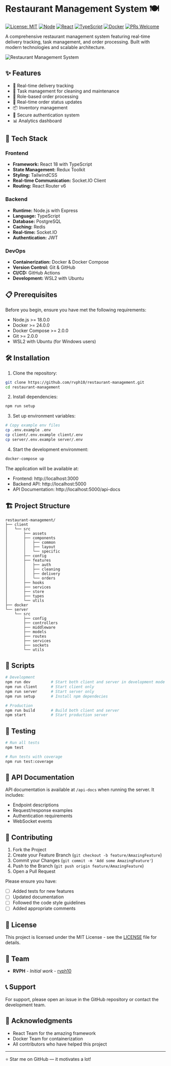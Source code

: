 # Restaurant Management System 🍽️

[![License: MIT](https://img.shields.io/badge/License-MIT-yellow.svg)](https://opensource.org/licenses/MIT)
[![Node](https://img.shields.io/badge/Node-v18.0%2B-brightgreen)](https://nodejs.org/)
[![React](https://img.shields.io/badge/React-v18.2.0-blue)](https://reactjs.org/)
[![TypeScript](https://img.shields.io/badge/TypeScript-v5.3.2-blue)](https://www.typescriptlang.org/)
[![Docker](https://img.shields.io/badge/Docker-v24.0%2B-blue)](https://www.docker.com/)
[![PRs Welcome](https://img.shields.io/badge/PRs-welcome-brightgreen.svg)](http://makeapullrequest.com)

A comprehensive restaurant management system featuring real-time delivery tracking, task management, and order processing. Built with modern technologies and scalable architecture.

![Restaurant Management System](https://via.placeholder.com/800x400?text=Restaurant+Management+System)

## ✨ Features

- 📱 Real-time delivery tracking
- 🧹 Task management for cleaning and maintenance
- 👥 Role-based order processing
- 🔄 Real-time order status updates
- 📦 Inventory management
- 🔐 Secure authentication system
- 📊 Analytics dashboard

## 🚀 Tech Stack

### Frontend
- **Framework:** React 18 with TypeScript
- **State Management:** Redux Toolkit
- **Styling:** TailwindCSS
- **Real-time Communication:** Socket.IO Client
- **Routing:** React Router v6

### Backend
- **Runtime:** Node.js with Express
- **Language:** TypeScript
- **Database:** PostgreSQL
- **Caching:** Redis
- **Real-time:** Socket.IO
- **Authentication:** JWT

### DevOps
- **Containerization:** Docker & Docker Compose
- **Version Control:** Git & GitHub
- **CI/CD:** GitHub Actions
- **Development:** WSL2 with Ubuntu

## 📋 Prerequisites

Before you begin, ensure you have met the following requirements:

- Node.js >= 18.0.0
- Docker >= 24.0.0
- Docker Compose >= 2.0.0
- Git >= 2.0.0
- WSL2 with Ubuntu (for Windows users)

## 🛠️ Installation

1. Clone the repository:
```bash
git clone https://github.com/rvph10/restaurant-management.git
cd restaurant-management
```

2. Install dependencies:
```bash
npm run setup
```

3. Set up environment variables:
```bash
# Copy example env files
cp .env.example .env
cp client/.env.example client/.env
cp server/.env.example server/.env
```

4. Start the development environment:
```bash
docker-compose up
```

The application will be available at:
- Frontend: http://localhost:3000
- Backend API: http://localhost:5000
- API Documentation: http://localhost:5000/api-docs

## 🏗️ Project Structure

```
restaurant-management/
├── client
│   └── src
│       ├── assets
│       ├── components
│       │   ├── common
│       │   ├── layout
│       │   └── specific
│       ├── config
│       ├── features
│       │   ├── auth
│       │   ├── cleaning
│       │   ├── delivery
│       │   └── orders
│       ├── hooks
│       ├── services
│       ├── store
│       ├── types
│       └── utils
├── docker
└── server
    └── src
        ├── config
        ├── controllers
        ├── middleware
        ├── models
        ├── routes
        ├── services
        ├── sockets
        └── utils
```

## 🔨 Scripts

```bash
# Development
npm run dev         # Start both client and server in development mode
npm run client      # Start client only
npm run server      # Start server only
npm run setup       # Install npm dependecies 

# Production
npm run build       # Build both client and server
npm start           # Start production server
```

## 🧪 Testing

```bash
# Run all tests
npm test

# Run tests with coverage
npm run test:coverage
```

## 📝 API Documentation

API documentation is available at `/api-docs` when running the server. It includes:
- Endpoint descriptions
- Request/response examples
- Authentication requirements
- WebSocket events

## 🤝 Contributing

1. Fork the Project
2. Create your Feature Branch (`git checkout -b feature/AmazingFeature`)
3. Commit your Changes (`git commit -m 'Add some AmazingFeature'`)
4. Push to the Branch (`git push origin feature/AmazingFeature`)
5. Open a Pull Request

Please ensure you have:
- [ ] Added tests for new features
- [ ] Updated documentation
- [ ] Followed the code style guidelines
- [ ] Added appropriate comments

## 📄 License

This project is licensed under the MIT License - see the [LICENSE](LICENSE) file for details.

## 👥 Team

- **RVPH** - _Initial work_ - [rvph10](https://github.com/rvph10)

## 📞 Support

For support, please open an issue in the GitHub repository or contact the development team.

## 🙏 Acknowledgments

- React Team for the amazing framework
- Docker Team for containerization
- All contributors who have helped this project

---
⭐️ Star me on GitHub — it motivates a lot!